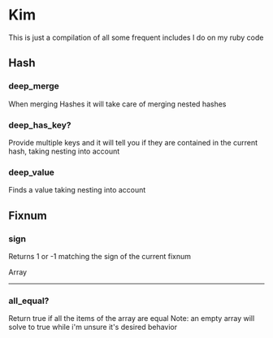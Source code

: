 Kim
===

This is just a compilation of all some frequent includes I do on my ruby code

Hash
----

### deep_merge

When merging Hashes it will take care of merging nested hashes 

### deep_has_key?

Provide multiple keys and it will tell you if they are contained in the current hash, taking nesting into account

### deep_value

Finds a value taking nesting into account

Fixnum
------

### sign

Returns 1 or -1 matching the sign of the current fixnum

Array
_____

### all_equal?

Return true if all the items of the array are equal
Note: an empty array will solve to true while i'm unsure it's desired behavior
